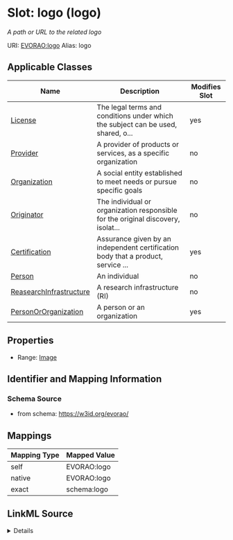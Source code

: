 

# Slot: logo (logo) 


_A path or URL to the related logo_





URI: [EVORAO:logo](https://w3id.org/evorao/logo)
Alias: logo

<!-- no inheritance hierarchy -->





## Applicable Classes

| Name | Description | Modifies Slot |
| --- | --- | --- |
| [License](License.md) | The legal terms and conditions under which the subject can be used, shared, o... |  yes  |
| [Provider](Provider.md) | A provider of products or services, as a specific organization |  no  |
| [Organization](Organization.md) | A social entity established to meet needs or pursue specific goals |  no  |
| [Originator](Originator.md) | The individual or organization responsible for the original discovery, isolat... |  no  |
| [Certification](Certification.md) | Assurance given by an independent certification body that a product, service ... |  yes  |
| [Person](Person.md) | An individual |  no  |
| [ReasearchInfrastructure](ReasearchInfrastructure.md) | A research infrastructure (RI) |  no  |
| [PersonOrOrganization](PersonOrOrganization.md) | A person or an organization |  yes  |







## Properties

* Range: [Image](Image.md)





## Identifier and Mapping Information







### Schema Source


* from schema: https://w3id.org/evorao/




## Mappings

| Mapping Type | Mapped Value |
| ---  | ---  |
| self | EVORAO:logo |
| native | EVORAO:logo |
| exact | schema:logo |




## LinkML Source

<details>
```yaml
name: logo
description: A path or URL to the related logo
title: logo
from_schema: https://w3id.org/evorao/
exact_mappings:
- schema:logo
rank: 1000
alias: logo
domain_of:
- PersonOrOrganization
- License
- Certification
range: Image
required: false
multivalued: false

```
</details>